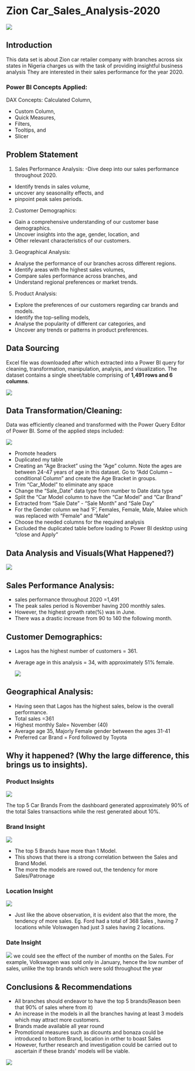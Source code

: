 # Zion Car_Sales_Analysis-2020
![](cars.jpg)
## Introduction
This data set is about Zion car retailer company with branches across six states in Nigeria charges us with the task of providing insightful business analysis
They are interested in their sales performance for the year 2020. 

### Power BI Concepts Applied: 
DAX Concepts: Calculated Column, 
- Custom Column,
- Quick Measures,
- Filters,
- Tooltips, and
- Slicer

## Problem Statement
1.	Sales Performance Analysis: -Dive deep into our sales performance throughout 2020.
- Identify trends in sales volume,
- uncover any seasonality effects, and
- pinpoint peak sales periods.
  
2.	Customer Demographics:
- Gain a comprehensive understanding of our customer base demographics.
- Uncover insights into the age, gender, location, and
- Other relevant characteristics of our customers.
  
3.	Geographical Analysis:
- Analyse the performance of our branches across different regions.
- Identify areas with the highest sales volumes,
- Compare sales performance across branches, and
- Understand regional preferences or market trends.
  
5.	Product Analysis:
- Explore the preferences of our customers regarding car brands and models.
- Identify the top-selling models,
- Analyse the popularity of different car categories, and
- Uncover any trends or patterns in product preferences.
  
## Data Sourcing
Excel file was downloaded after which extracted into a Power BI query for cleaning, transformation, manipulation, analysis, and visualization. The dataset contains a single sheet/table comprising of **1,491 rows and 6 columns**.

![](raw_data.png)

## Data Transformation/Cleaning:
Data was efficiently cleaned and transformed with the Power Query Editor of Power BI. 
Some of the applied steps included:

![](transformed_data.png)

- Promote headers
- Duplicated my table
- Creating an “Age Bracket” using the “Age” column. Note the ages are between 24-47 years of age in this dataset. Go to “Add Column – conditional Column” and create the Age Bracket in groups.
- Trim “Car_Model” to eliminate any space
- Change the “Sale_Date” data type from number to Date data type
- Split the “Car Model column to have the “Car Model” and “Car Brand”
- Extracted from  “Sale Date” - “Sale Month” and “Sale Day”
- For the Gender column we had ‘F’, Females, Female, Male, Malee which was replaced with “Female” and “Male”
- Choose the needed columns for the required analysis
- Excluded the duplicated table before loading to Power BI desktop using “close and Apply”

## Data Analysis and Visuals(What Happened?)
![](Dashboard_analysis.png)

## Sales Performance Analysis:
- sales performance throughout 2020 =1,491
- The peak sales period is November having 200 monthly sales.
- However, the highest growth rate(%) was in June.
- There was a drastic increase from 90 to 140 the following month.

  
## Customer Demographics:
- Lagos has the highest number of customers = 361. 
- Average age in this analysis = 34, with approximately 51% female.

  ![](Location_analysis.png)

## Geographical Analysis:
- Having seen that Lagos has the highest sales, below is the overall performance.
- Total sales =361
- Highest monthly Sale= November (40)
- Average age 35, Majorly Female gender between the ages 31-41
- Preferred car Brand = Ford followed by Toyota

## Why it happened? (Why the large difference, this brings us to insights).
### Product Insights
![](product_analysis.png)

The top 5 Car Brands From the dashboard generated approximately 90% of the total Sales transactions while the rest generated about 10%.

### Brand Insight
![](brand_model.sale.png)

-	The top 5 Brands have more than 1 Model.
-	This shows that there is a strong correlation between the Sales and Brand Model.
-	The more the models are rowed out, the tendency for more Sales/Patronage

### Location Insight
![](Brand_Transaction_Location.png)
- Just like the above observation, it is evident also that the more, the tendency of more sales. Eg. Ford had a total of 368 Sales , having 7 locations while Volswagen had just 3 sales having 2 locations.

### Date Insight
![](Matrix_table.png)
we could see the effect of the number of months on the Sales. For example, Volkswagen was sold only in January, hence the low number of sales, unlike the top brands which were sold throughout the year

## Conclusions & Recommendations
- All branches should endeavor to have the top 5 brands(Reason been that 90% of sales where from it)
- An increase in the models in all the branches having at least 3 models which may attract more customers.
- Brands made available all year round
- Promotional measures such as dicounts and bonaza could be introduced to bottom Brand, location in orther to boast Sales
- However, further research and investigation could be carried out to ascertain if these brands' models will be viable.

![](tank_you_image.jpg)


  

